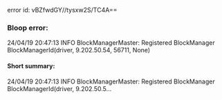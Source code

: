 error id: vBZfwdGY//tysxw2S/TC4A==
### Bloop error:

24/04/19 20:47:13 INFO BlockManagerMaster: Registered BlockManager BlockManagerId(driver, 9.202.50.54, 56711, None)
#### Short summary: 

24/04/19 20:47:13 INFO BlockManagerMaster: Registered BlockManager BlockManagerId(driver, 9.202.50.5...